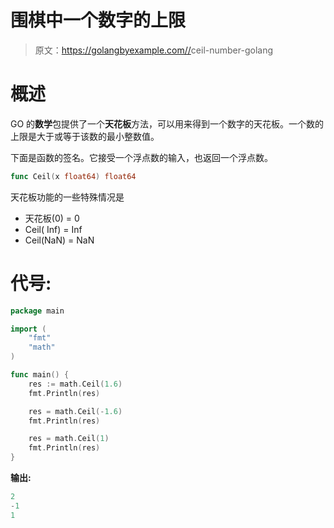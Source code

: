 # 围棋中一个数字的上限

> 原文：<https://golangbyexample.com//>ceil-number-golang

# **概述**

GO 的**数学**包提供了一个**天花板**方法，可以用来得到一个数字的天花板。一个数的上限是大于或等于该数的最小整数值。

下面是函数的签名。它接受一个浮点数的输入，也返回一个浮点数。

```go
func Ceil(x float64) float64
```

天花板功能的一些特殊情况是

*   天花板(0) = 0
*   Ceil( Inf) = Inf
*   Ceil(NaN) = NaN

# **代号:**

```go
package main

import (
    "fmt"
    "math"
)

func main() {
    res := math.Ceil(1.6)
    fmt.Println(res)

    res = math.Ceil(-1.6)
	fmt.Println(res)

    res = math.Ceil(1)
    fmt.Println(res)
}
```

**输出:**

```go
2
-1
1
```